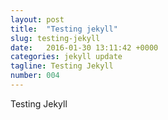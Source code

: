 ```yaml
---
layout: post
title:  "Testing jekyll"
slug: testing-jekyll
date:   2016-01-30 13:11:42 +0000
categories: jekyll update
tagline: Testing Jekyll
number: 004
---
```


Testing Jekyll
